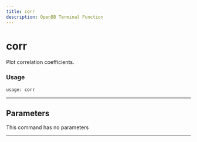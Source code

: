 ```yaml
---
title: corr
description: OpenBB Terminal Function
---
```


# corr

Plot correlation coefficients.

### Usage

```python
usage: corr
```

---

## Parameters

This command has no parameters

---

